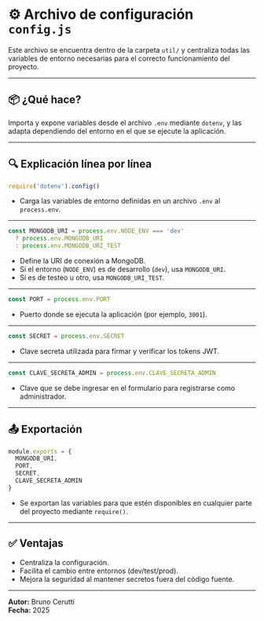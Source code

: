 
# ⚙️ Archivo de configuración `config.js`

Este archivo se encuentra dentro de la carpeta `util/` y centraliza todas las variables de entorno necesarias para el correcto funcionamiento del proyecto.

---

## 📦 ¿Qué hace?

Importa y expone variables desde el archivo `.env` mediante `dotenv`, y las adapta dependiendo del entorno en el que se ejecute la aplicación.

---

## 🔍 Explicación línea por línea

```js
require('dotenv').config()
```
- Carga las variables de entorno definidas en un archivo `.env` al `process.env`.

---

```js
const MONGODB_URI = process.env.NODE_ENV === 'dev'
  ? process.env.MONGODB_URI
  : process.env.MONGODB_URI_TEST
```
- Define la URI de conexión a MongoDB.
- Si el entorno (`NODE_ENV`) es de desarrollo (`dev`), usa `MONGODB_URI`.
- Si es de testeo u otro, usa `MONGODB_URI_TEST`.

---

```js
const PORT = process.env.PORT
```
- Puerto donde se ejecuta la aplicación (por ejemplo, `3001`).

---

```js
const SECRET = process.env.SECRET
```
- Clave secreta utilizada para firmar y verificar los tokens JWT.

---

```js
const CLAVE_SECRETA_ADMIN = process.env.CLAVE_SECRETA_ADMIN
```
- Clave que se debe ingresar en el formulario para registrarse como administrador.

---

## 📤 Exportación

```js
module.exports = {
  MONGODB_URI,
  PORT,
  SECRET,
  CLAVE_SECRETA_ADMIN
}
```

- Se exportan las variables para que estén disponibles en cualquier parte del proyecto mediante `require()`.

---

## ✅ Ventajas

- Centraliza la configuración.
- Facilita el cambio entre entornos (dev/test/prod).
- Mejora la seguridad al mantener secretos fuera del código fuente.

---


**Autor:** Bruno Cerutti  
**Fecha:** 2025
